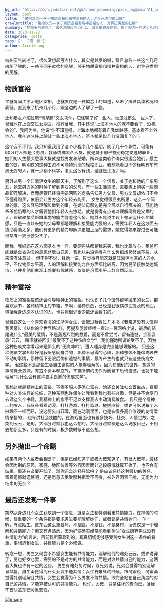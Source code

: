 ```yaml
---
bg_url: "https://cdn.jsdelivr.net/gh/cheungwoonming/picx_img@main/AI_img/AI-image-025.jpg"
layout: post
title:  "第拾玖页——关于物质富裕和精神富裕的人，对异己类型的见解"
crawlertitle: "第拾玖页——关于物质富裕和精神富裕的人，对异己类型的见解"
summary: "杭州天气转凉了，很久没想起写点什么，其实是越发的懒，暂且总结一些这个几月来所了解的、一些不同于过往的见解，关于物质富裕和精神富裕的人，对异己类型的见解..."
date: 2023-11-22
categories: posts
tags: ['一千零一页']
author: Accelzhang
---
```


杭州天气转凉了，很久没想起写点什么，其实是越发的懒，暂且总结一些这个几月来所了解的、一些不同于过往的见解，关于物质富裕和精神富裕的人，对异己类型的见解。

## 物质富裕

早就听闻江浙沪地区富裕，也就仅仅是一种概念上的知道，从未了解过具体状况和表征，直到来了杭州几个月，跟这边的人了解了一些。

比如朋友介绍说用“青某藤”交友软件，已经聊了好一些人，也见过那么一些人了，曾经也在上面交过女朋友，推荐给我，其中还说“上海本地人的就不要看了，没机会的”，我问为啥，他说“你不知道吗，上海本地都有着自我优越感，基本看不上外地人，我在这软件上聊过一些上海本地人，基本都是说几句没回复了的”。

这个我不评判，我只知道我用了这个小程序几个星期，刷了几十个异性，可能有80%的人都是公务员、教师或者国企人员，就是属于那种特别稳定安逸的职业，她们的人生最大愁事大概就是找男友和结婚，所以这类软件确实很适合她们。最主要的是，明明做的这种工资不可能特别高的轻松职业，我却能看见不少标明有车有房无贷的人，就一点都不科学，怎么这么有钱，这就是江浙沪吗。

另外从另一个江浙沪女生的聊天中，了解到了这么一个信息，关于她和她的广东男友，她去男方家的时候了解到男友的父母，有一些生活需求，需要网上购买一些商品即可解决，然而尽管已经将需要网购的商品告知男方父母，男方父母却依旧不会不懂得购买，依旧会让男方这个年轻去购买。
女生觉得很匪夷所思，这么一个简单的事，这么容易理解和做到的事，在她父母那边是完全可以自行解决的，可能她爷爷奶奶辈的人才需要她们年轻人去协助。就是觉得有点难以理解同样是父辈的人，理解和接受新鲜事物的能力能差这么多，她并不是说主观上想表达什么优越感，只是一直以来她的父母辈都是理解和接受能力强的人，需要年轻人在这方面去协助帮助太多，他们有更多的精力却解决更加上层的需求，她觉得如果嫁过去可能迟早有一天会接受不了。

而我，我妈妈在这方面基本也一样，要网购啥都是我来买，我也比较放心，我爸可能就是会咨询我的意见然后自己买，我也从来没觉得有什么负担或累赘或不妥，从来没有注意过。
但不得不说，经她一说，只觉得可能这就是江浙沪地区的人的水平，不仅物质水平高，人的理解和接受能力各方面都比较高，因为更早接触发达城市，也并非他们主观上想要有优越感，仅仅是习惯水平上的自然反应。

## 精神富裕

物质上的富裕应该还会引导精神上的富裕。也认识了几个国外留学回来的女生，都喜欢读书，各种精神上的书籍。书啊，这种东西，已经是我很偶尔会提及的东西，包括我身边原本认识的人，也只剩很少很少数还会看书的。

曾经跟这么一个喜欢看书的江浙沪女生，谈起过我看过几本书《我知道没有人值得我羡慕》、《从你的全世界路过》，再提及我曾经唯一看过一段网络小说，最后的结尾说什么“最美的爱情，不是轰轰烈烈的想爱，而是不曾尝试，留有遗憾，余音袅袅”云云，
瞬间就被回复”最受不了这种伤痕文学“，我能懂她所谓的受不了，因为这种伤痕文学看起来是那么的”无病呻吟“，遭人唾弃是完全能够理解的。
只是这种伤痕文学却恰好是我所感同身受的，那种不可得的心结，那种想做不能做或者做不动的事情，那种留下无限后悔和遗憾的事情，最终产生的也就只有这些伤痕文学。
但这些不是那些生活自由富裕的人能够理解的，因为在他们的世界，想做的事情就会去做，有这个资本和底气，不存所谓的无作为而留下后悔遗憾，也就不能理解”为什么会有这种畏手畏脚的伤痕文学“。

我想这就是精神上的富裕，不得不服人家确实富有，她还会关注社会百生态、看那种对人类生存的总结，这种东西也许偶尔让我看到我也有些兴趣，但是并不会专门去读这么个书籍，我精神上的水平不足以支撑我去主动消费粮食。
我只是个精神上的穷人，我只会看看动漫、打打游戏、打打篮球、搓搓麻将。或许可以说每个人兴趣不一样而已，没必要妄自菲薄，而在动漫里面，也是有很多高价值观的友情爱情亲情的，
也有讲社会残酷的，在游戏里面也有很多技巧、社交、人情世故，之类的云云，是的，大部分时候我也这么想的，大部分时候都是这么说服自己，不用去想那么多，只是有的时候，极少数时候不这么想。

## 另外抛出一个命题
如果有两个人或者会相爱了，但是已经知道了或者大概知道了，有很大概率，最终会因为别的原因，家庭、地区位置等外界因素而让这段感情就算开始了，也不会有结果，那还有必要开始了，那你还会选择开始吗？
是应该保持这种最初的美好，留着遗憾就遗憾吧，还是愿意去承受那种相爱不可得，被外界因素干扰，无能为力结束的无奈？

## 最后还发现一件事
突然从身边几个女生获取到一个信息，就是女生都特别看重共情能力，在择偶的时候，很重要的一个条件都是要求男生要能理解她们，或者说是共情她们。
乍一听，有点陌生，这东西这么重要吗，不是脸，不是钱，不是身材，而仅仅是一个理解和共情能力？但又有点熟悉，因为好像确实经常能看到类似“女生嫌弃男生没有共情能力”的言论，目前我所获取到的，真真切切能够感受到女生对这一条件的看重，要想追到女生，共情能力是个必修课。

转念一想，男生又何尝不希望女生能有共情能力，理解他们的难处云云。或许说穿了，男也好女也罢，需要的不是对方的共情能力，而是对方共情自己的能力，这两者大概也许有一定的区别。
男生有难处的时候，跟兄弟说，兄弟会觉得特别理解且共情，男生会觉得为什么女友不能共情；女生有难处的时候，跟闺蜜说，闺蜜会觉得特别理解且共情，女生会觉得为什么男友不能共情。即完全站在自己角度的对自己的共情，才能算被认可的共情能力。
也许，大概，只是往坏的想而已，但我不否认这东西的重要性。

[![image](https://cdn.jsdelivr.net/gh/cheungwoonming/picx_img@main/AI_img/AI-image-025.jpg)](https://cdn.jsdelivr.net/gh/cheungwoonming/picx_img@main/AI_img/AI-image-025.jpg)
